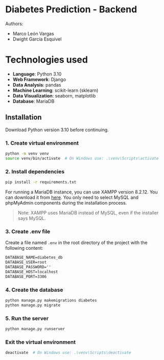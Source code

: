 # Diabetes Prediction - Backend

Authors:
- Marco León Vargas
- Dwight García Esquivel

# Technologies used
- **Language**: Python 3.10
- **Web Framework**: Django
- **Data Analysis**: pandas
- **Machine Learning**: scikit-learn (sklearn)
- **Data Visualization**: seaborn, matplotlib
- **Database**: MariaDB

## Installation

Download Python version 3.10 before continuing.

### 1. Create virtual environment

```bash
python -m venv venv
source venv/bin/activate  # On Windows use: .\venv\Scripts\activate
```

### 2. Install dependencies

```bash
pip install -r requirements.txt
```

For running a MariaDB instance, you can use XAMPP version 8.2.12. You can download it from [here](https://www.apachefriends.org/download.html). You only need to select MySQL and phpMyAdmin components during the installation process.

> Note: XAMPP uses MariaDB instead of MySQL, even if the installer says MySQL.

### 3. Create .env file

Create a file named `.env` in the root directory of the project with the following content:

```txt
DATABASE_NAME=diabetes_db
DATABASE_USER=root
DATABASE_PASSWORD=''
DATABASE_HOST=localhost
DATABASE_PORT=3306
```


### 4. Create the database

```bash
python manage.py makemigrations diabetes
python manage.py migrate
```

### 5. Run the server

```bash
python manage.py runserver
```


### Exit the virtual environment

```bash
deactivate  # On Windows use: .\venv\Scripts\deactivate
```